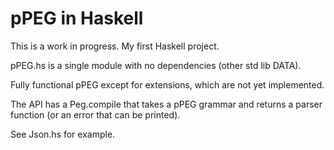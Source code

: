 #   pPEG in Haskell

This is a work in progress. My first Haskell project.

pPEG.hs is a single module with no dependencies (other std lib DATA).

Fully functional pPEG except for extensions, which are not yet implemented.

The API has a Peg.compile that takes a pPEG grammar and returns a parser function (or an error that can be printed). 

See Json.hs for example.




